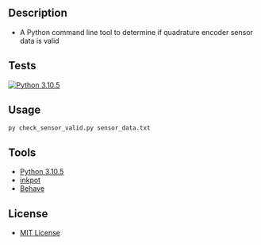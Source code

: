 ## Description
* A Python command line tool to determine if quadrature encoder sensor data is valid

## Tests
[![Python 3.10.5](https://github.com/cryptic-wizard/quadrature-encoder-code-challenge/actions/workflows/python.yml/badge.svg)](https://github.com/cryptic-wizard/quadrature-encoder-code-challenge/actions/workflows/python.yml)

## Usage
```
py check_sensor_valid.py sensor_data.txt
```

## Tools
* [Python 3.10.5](https://www.python.org/downloads/)
* [inkpot](https://pypi.org/project/inkpot/)
* [Behave](https://behave.readthedocs.io/en/stable/api.html)

## License
* [MIT License](https://github.com/cryptic-wizard/quadrature-encoder-code-challenge/blob/main/LICENSE.md)